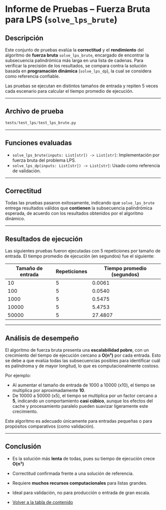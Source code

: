 # Informe de Pruebas – Fuerza Bruta para LPS (`solve_lps_brute`)

## Descripción

Este conjunto de pruebas evalúa la **correctitud** y el **rendimiento** del algoritmo de **fuerza bruta** `solve_lps_brute`, encargado de encontrar la subsecuencia palindrómica más larga en una lista de cadenas. Para verificar la precisión de los resultados, se compara contra la solución basada en **programación dinámica** (`solve_lps_dp`), la cual se considera como referencia confiable.

Las pruebas se ejecutan en distintos tamaños de entrada y repiten 5 veces cada escenario para calcular el tiempo promedio de ejecución.

---

##  Archivo de prueba

```python
tests/test_lps/test_lps_brute.py
```

---

## Funciones evaluadas

- `solve_lps_brute(inputs: List[str]) -> List[str]`: Implementación por fuerza bruta del problema LPS.
- `solve_lps_dp(inputs: List[str]) -> List[str]`: Usado como referencia de validación.

---

## Correctitud

Todas las pruebas pasaron exitosamente, indicando que `solve_lps_brute` entrega resultados válidos que **contienen** la subsecuencia palindrómica esperada, de acuerdo con los resultados obtenidos por el algoritmo dinámico.

---

## Resultados de ejecución

Las siguientes pruebas fueron ejecutadas con 5 repeticiones por tamaño de entrada. El tiempo promedio de ejecución (en segundos) fue el siguiente:

| Tamaño de entrada | Repeticiones | Tiempo promedio (segundos)  |
|-------------------|--------------|-----------------------------|
| 10                | 5            | 0.0061                      |
| 100               | 5            | 0.0540                      |
| 1000              | 5            | 0.5475                      |
| 10000             | 5            | 5.4753                      |
| 50000             | 5            | 27.4807                     |
---

## Análisis de desempeño

El algoritmo de fuerza bruta presenta una **escalabilidad pobre**, con un crecimiento del tiempo de ejecución cercano a **O(n³)** por cada entrada. Esto se debe a que evalúa todas las subsecuencias posibles para identificar cuál es palíndroma y de mayor longitud, lo que es computacionalmente costoso.

Por ejemplo:

- Al aumentar el tamaño de entrada de 1000 a 10000 (x10), el tiempo se multiplica por aproximadamente **10**.
- De 10000 a 50000 (x5), el tiempo se multiplica por un factor cercano a **5**, indicando un comportamiento **casi cúbico**, aunque los efectos del cache y procesamiento paralelo pueden suavizar ligeramente este crecimiento.

Este algoritmo es adecuado únicamente para entradas pequeñas o para propósitos comparativos (como validación).

---

##  Conclusión
- Es la solución más **lenta** de todas, pues su tiempo de ejecución crece **O(n³)**
- Correctitud confirmada frente a una solución de referencia.
- Requiere **muchos recursos computacionales** para listas grandes.
- Ideal para validación, no para producción o entrada de gran escala.


- [Volver a la tabla de contenido](/docs/Readme.md)